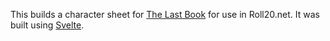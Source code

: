 This builds a character sheet for [The Last Book](http://thelastbook.us) for use in Roll20.net. It was built using [Svelte](http://svelte.dev).
